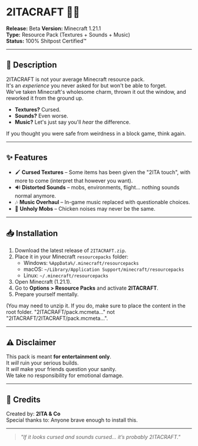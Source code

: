 # 2ITACRAFT 🎨🎵

**Release:** Beta
**Version:** Minecraft 1.21.1  
**Type:** Resource Pack (Textures + Sounds + Music)  
**Status:** 100% Shitpost Certified™  

---

## 📜 Description

2ITACRAFT is not your average Minecraft resource pack.  
It's an *experience* you never asked for but won't be able to forget.  
We've taken Minecraft's wholesome charm, thrown it out the window, and reworked it from the ground up.

- **Textures?** Cursed.  
- **Sounds?** Even worse.  
- **Music?** Let's just say you'll *hear* the difference.  

If you thought you were safe from weirdness in a block game, think again.

---

## ✨ Features

- 🖌 **Cursed Textures** – Some items has been given the "2ITA touch", with more to come (interpret that however you want).
- 🔊 **Distorted Sounds** – mobs, environments, flight... nothing sounds normal anymore.
- 🎶 **Music Overhaul** – In-game music replaced with questionable choices.
- 🐔 **Unholy Mobs** – Chicken noises may never be the same.

---

## 📥 Installation

1. Download the latest release of `2ITACRAFT.zip`.
2. Place it in your Minecraft `resourcepacks` folder:  
   - Windows: `%AppData%/.minecraft/resourcepacks`  
   - macOS: `~/Library/Application Support/minecraft/resourcepacks`  
   - Linux: `~/.minecraft/resourcepacks`
3. Open Minecraft (1.21.1).
4. Go to **Options > Resource Packs** and activate **2ITACRAFT**.
5. Prepare yourself mentally.

(You may need to unzip it. If you do, make sure to place the content in the root folder. "2ITACRAFT/pack.mcmeta..." not "2ITACRAFT/2ITACRAFT/pack.mcmeta...".

---

## ⚠️ Disclaimer

This pack is meant **for entertainment only**.  
It *will* ruin your serious builds.  
It *will* make your friends question your sanity.  
We take no responsibility for emotional damage.

---

## 📢 Credits

Created by: **2ITA & Co**  
Special thanks to: Anyone brave enough to install this.

---

> *"If it looks cursed and sounds cursed… it’s probably 2ITACRAFT."*
